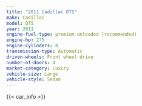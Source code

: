 ```yaml
---
title: "2011 Cadillac DTS"
make: Cadillac
model: DTS
year: 2011
engine-fuel-type: premium unleaded (recommended)
engine-hp: 275
engine-cylinders: 8
transmission-type: Automatic
driven-wheels: Front wheel drive
number-of-doors: 4
market-category: Luxury
vehicle-size: Large
vehicle-style: Sedan
---
```


{{< car_info >}}
